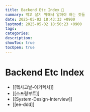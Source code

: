 ```yaml
---
title: Backend Etc Index 💸
summary: 먹고 살기 위해서 알아야 하는 것들
date: 2025-05-02 18:43:33 +0900
lastmod: 2025-05-02 18:50:23 +0900
tags:
categories:
description:
showToc: true
tocOpen: true
---
```


# Backend Etc Index

- [[헥사고날-아키텍처]]
- [[스프링부트]]
- [[System-Design-Interview]]
- [[ee-ddd]]
